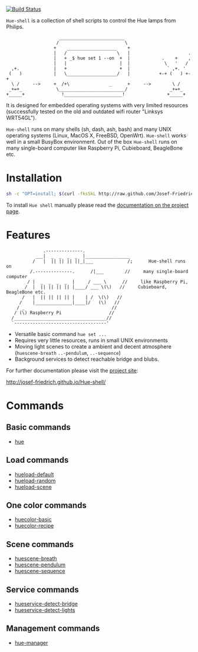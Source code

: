 [![Build Status](https://travis-ci.org/Josef-Friedrich/Hue-shell.svg?branch=master)](https://travis-ci.org/Josef-Friedrich/Hue-shell)

`Hue-shell` is a collection of shell scripts to control the Hue lamps
from Philips.

```
                    _________________________
                   /                         \
                  +    ___________________    +
                  |   /                   \   |                      .
                  |   + _$ hue set 1 --on  +  |            .    +    ,
                  |   |                    |  |             \   '   /
  ,+.             |   +                    +  |              ` ,+. '
 (   )            |   \___________________/   |           +-+ (   ) +-+
  \ /     -->     +  /+\               _      +     -->        \ /
 _+=+_             \_________________________/                _+=+_
+_____+              !______________________!                +_____+

```

It is designed for embedded operating systems with very
limited resources (successfully tested on the old and outdated wifi
router "Linksys WRT54GL").

`Hue-shell` runs on many shells (sh, dash,
ash, bash) and many UNIX operating systems (Linux, MacOS X, FreeBSD,
OpenWrt). `Hue-shell` works well in a small BusyBox environment. Out
of the box `Hue-shell` runs on many single-board computer like
Raspberry Pi, Cubieboard, BeagleBone etc.

# Installation

```sh
sh -c "OPT=install; $(curl -fksSkL http://raw.github.com/Josef-Friedrich/Hue-shell/master/install.sh)"
```

To install `Hue shell` manually please read the [documentation on the project page](http://josef-friedrich.github.io/Hue-shell/installation.html).

# Features

```
              .--------------.
           ___|  _  _  _  _  |_________________
          /   |  || || || ||_|___             /;      Hue-shell runs on
         /.--------------.      /|___        //     many single-board computer
        / |  _  _  _  _  |     / ___ \      //     like Raspberry Pi,        
       /  |  || || || || |____/ ___ \(\)   //     Cubieboard, BeagleBone etc.
      /   |  || || || || |    | /  \(\)   //
     /    |______________|____|/   (\)   //
    / _                                 //
   / (\) Raspberry Pi                  //
  /___________________________________//
  `-----------------------------------'
```

* Versatile basic command `hue set ...`
* Requires very little resources, runs in small UNIX environments
* Moving light scenes to create a ambient and decent atmosphere (`huescene-breath` `..-pendulum`, `..-sequence`)
* Background services to detect reachable bridge and blubs.

For further documentation please visit the [project site](http://josef-friedrich.github.io/Hue-shell/):

http://josef-friedrich.github.io/Hue-shell/

# Commands

## Basic commands

* [hue](http://josef-friedrich.github.io/Hue-shell/docs/hue.html)

## Load commands

* [hueload-default](http://josef-friedrich.github.io/Hue-shell/docs/hueload-default.html)
* [hueload-random](http://josef-friedrich.github.io/Hue-shell/docs/hueload-random.html)
* [hueload-scene](http://josef-friedrich.github.io/Hue-shell/docs/hueload-scene.html)

## One color commands

* [huecolor-basic](http://josef-friedrich.github.io/Hue-shell/docs/huecolor-basic.html)
* [huecolor-recipe](http://josef-friedrich.github.io/Hue-shell/docs/huecolor-recipe.html)

## Scene commands

* [huescene-breath](http://josef-friedrich.github.io/Hue-shell/docs/huescene-breath.html)
* [huescene-pendulum](http://josef-friedrich.github.io/Hue-shell/docs/huescene-pendulum.html)
* [huescene-sequence](http://josef-friedrich.github.io/Hue-shell/docs/huescene-sequence.html)

## Service commands

* [hueservice-detect-bridge](http://josef-friedrich.github.io/Hue-shell/docs/hueservice-detect-bridge.html)
* [hueservice-detect-lights](http://josef-friedrich.github.io/Hue-shell/docs/hueservice-detect-lights.html)

## Management commands

* [hue-manager](http://josef-friedrich.github.io/Hue-shell/docs/hue-manager.html)
